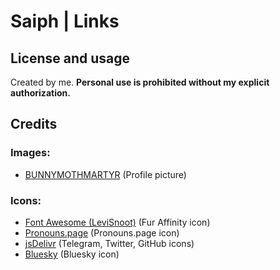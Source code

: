 # Saiph | Links

## License and usage

Created by me. **Personal use is prohibited without my explicit authorization.**

## Credits

### Images:
* [BUNNYMOTHMARTYR](https://bunnymothmartyr.carrd.co/) (Profile picture)

### Icons:
* [Font Awesome (LeviSnoot)](https://github.com/FortAwesome/Font-Awesome/issues/16573#issuecomment-1224236661) (Fur Affinity icon)
* [Pronouns.page](https://en.pronouns.page/) (Pronouns.page icon)
* [jsDelivr](https://www.jsdelivr.com/) (Telegram, Twitter, GitHub icons)
* [Bluesky](https://drive.google.com/drive/folders/1RDpuQOQMfM9mXQ61wUYWNZUbgvDc8r-n) (Bluesky icon)
